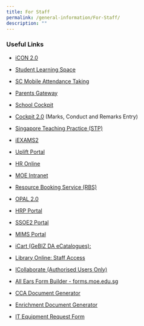 ```yaml
---
title: For Staff
permalink: /general-information/For-Staff/
description: ""
---
```

### **Useful Links**

*   [iCON 2.0](https://workspace.google.com/dashboard)  
      
*   [Student Learning Space](https://vle.learning.moe.edu.sg/login)  
    
*   [SC Mobile Attendance Taking](https://scmobile.moe.edu.sg/login)
*   [Parents Gateway](https://pg.moe.edu.sg/)
*   [School Cockpit](https://schoolcockpit.moe.gov.sg/)
*   [Cockpit 2.0](https://schoolcockpit.moe.gov.sg/) (Marks, Conduct and Remarks Entry)
*   [Singapore Teaching Practice (STP)](http://go.gov.sg/stp)
*   [iEXAMS2](https://iexams.seab.gov.sg/)
*   [Uplift Portal](https://go.gov.sg/uplift-portal)
*   [HR Online](https://intranet.moe.gov.sg/hronline/Pages/Home.aspx)
*   [MOE Intranet](https://intranet.moe.gov.sg/Pages/Home.aspx)
*   [Resource Booking Service (RBS)](https://rbs.avero-tech.com/)
*   [OPAL 2.0](https://opal2.moe.edu.sg/)
*   [HRP Portal](https://hrp.gov.sg/)
*   [SSOE2 Portal](https://ssoe2.moe.edu.sg/)
*   [MIMS Portal](https://idp.mims.moe.gov.sg/nidp/saml2/sso) 
*   [iCart (GeBIZ DA eCatalogues):](https://intranet.moe.gov.sg/moeprocurement/Pages/iCart.aspx)
*   [Library Online: Staff Access](https://schoolibrary.spydus.com.sg/standrewssec/spydus)
*   [ICollaborate (Authorised Users Only)](https://icollaborate.moe.gov.sg/myitb/projects/ITD%20School%20Collaboration/Forms/AllItems.aspx)  
    
*   [All Ears Form Builder - forms.moe.edu.sg](https://forms.moe.edu.sg/)  
    
*   [CCA Document Generator](https://intranet.moe.gov.sg/Finance_Partner_Branch/Pages/cca/index.html)
*   [Enrichment Document Generator](https://intranet.moe.gov.sg/Finance_Partner_Branch/Pages/enac/index.html)
*   [IT Equipment Request Form](https://forms.gle/ftbU39fA2FLA5Kes6)